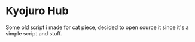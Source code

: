 # Kyojuro Hub

Some old script i made for cat piece, decided to open source it since it's a simple script and stuff.
